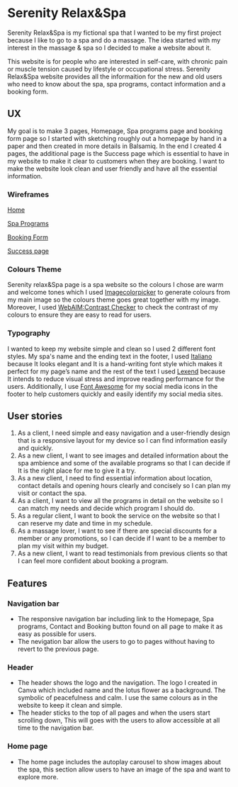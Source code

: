 # Serenity Relax&Spa
Serenity Relax&Spa is my fictional spa that I wanted to be my first project because I like to go to a spa and do a massage. The idea started with my interest in the massage & spa so I decided to make a website about it.

This website is for people who are interested in self-care, with chronic pain or muscle tension caused by lifestyle or occupational stress. Serenity Relax&Spa website provides all the informaition for the new and old users who need to know about the spa, spa programs, contact information and a booking form. 


## UX

My goal is to make 3 pages, Homepage, Spa programs page and booking form page so I started with sketching roughly out a homepage by hand in a paper and then created in more details in Balsamiq. In the end I created 4 pages, the additional page is the Success page which is essential to have in my website to make it clear to customers when they are booking. I want to make the website look clean and user friendly and have all the essential information.

### Wireframes
[Home](/documentation/wireframe/Home.png)

[Spa Programs](/documentation/wireframe/Spa-programs.png)

[Booking Form](/documentation/wireframe/Booking-form.png)

[Success page](/documentation/wireframe/Success.png)

### Colours Theme
Serenity relax&Spa page is a spa website so the colours I chose are warm and welcome tones which I used [Imagecolorpicker](https://imagecolorpicker.com/) to generate colours from my main image so the colours theme goes great together with my image. Moreover, I used [WebAIM:Contrast Checker](https://webaim.org/) to check the contrast of my colours to ensure they are easy to read for users.

### Typography
I wanted to keep my website simple and clean so I used 2 different font styles. My spa's name and the ending text in the footer, I used [Italiano](https://fonts.google.com/specimen/italiano) because It looks elegant and It is a hand-writing font style which makes it perfect for my page’s name and the rest of the text I used [Lexend](https://fonts.google.com/specimen/Lexend) because It intends to reduce visual stress and improve reading performance for the users. 
Additionally, I use [Font Awesome](https://fontawesome.com/) for my social media icons in the footer to help customers quickly and easily identify my social media sites.

## User stories
1. As a client, I need simple and easy navigation and a user-friendly design that is a responsive layout for my device so I can find information easily and quickly.
2. As a new client, I want to see images and detailed information about the spa ambience and some of the available programs so that I can decide if It is the right place for me to give it a try.
3. As a new client, I need to find essential information about location, contact details and opening hours clearly and concisely so I can plan my visit or contact the spa.
4. As a client, I want to view all the programs in detail on the website  so I can match my needs and decide which program I should do.
5. As a regular client, I want to book the service on the website so that I can reserve my date and time in my schedule.
6. As a massage lover, I want to see if there are special discounts for a member or any promotions, so I can decide if I want to be a member to plan my visit within my budget.
7. As a new client, I want to read testimonials from previous clients so that I can feel more confident about booking a program.

## Features

### Navigation bar  

- The responsive navigation bar including link to the Homepage, Spa programs, Contact and Booking button found on all page to make it as easy as possible for users.
- The nevigation bar allow the users to go to pages without having to revert to the previous page.

### Header

- The header shows the logo and the navigation. The logo I created in Canva which included name and the lotus flower as a background. The symbolic of peacefulness and calm. I use the same colours as in the website to keep it clean and simple.
- The header sticks to the top of all pages and when the users start scrolling down, This will goes with the users to allow accessible at all time to the navigation bar.

### Home page

- The home page includes the autoplay carousel to show images about the spa, this section allow users to have an image of the spa and want to explore more.








